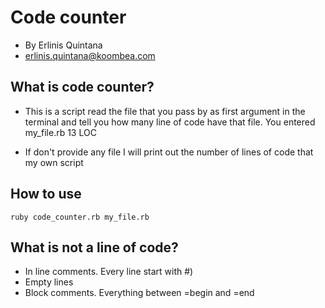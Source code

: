Code counter
==
- By Erlinis Quintana 
- erlinis.quintana@koombea.com

What is code counter?
--
- This is a script read the file that you pass by as first argument in the terminal and tell you how many line of code have that file.
	You entered my_file.rb
	13 LOC

- If don't provide any file I will print out the number of lines of code that my own script

How to use
--
	ruby code_counter.rb my_file.rb

What is not a line of code?
--
- In line comments. Every line  start with #)
- Empty lines
- Block comments. Everything between =begin and =end

